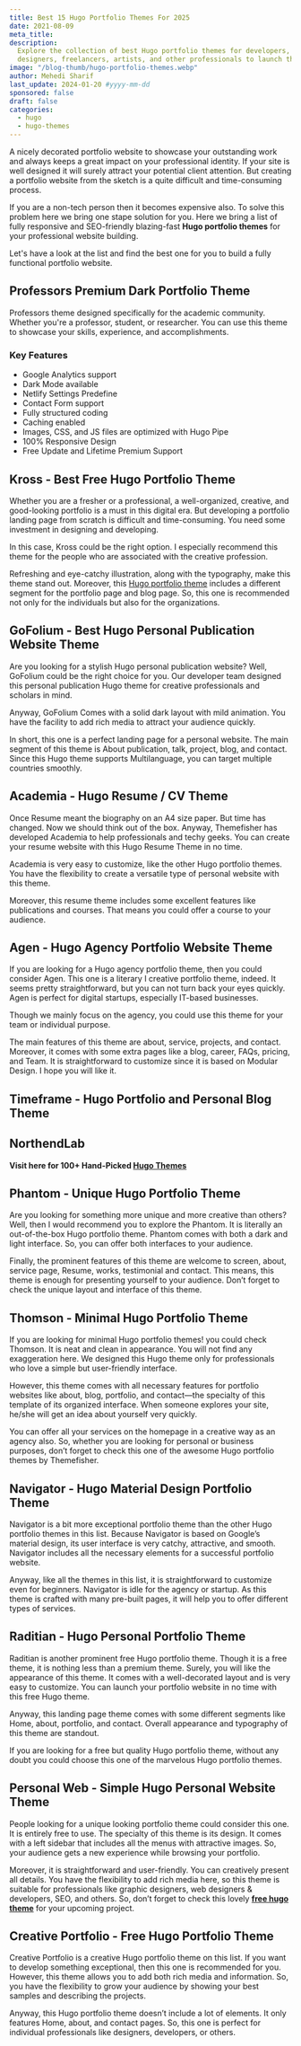 ```yaml
---
title: Best 15 Hugo Portfolio Themes For 2025
date: 2021-08-09
meta_title:
description:
  Explore the collection of best Hugo portfolio themes for developers,
  designers, freelancers, artists, and other professionals to launch their own website.
image: "/blog-thumb/hugo-portfolio-themes.webp"
author: Mehedi Sharif
last_update: 2024-01-20 #yyyy-mm-dd
sponsored: false
draft: false
categories:
  - hugo
  - hugo-themes
---
```


A nicely decorated portfolio website to showcase your outstanding work and always keeps a great impact on your professional identity. If your site is well designed it will surely attract your potential client attention. But creating a portfolio website from the sketch is a quite difficult and time-consuming process.

If you are a non-tech person then it becomes expensive also. To solve this problem here we bring one stape solution for you. Here we bring a list of fully responsive and SEO-friendly blazing-fast **Hugo portfolio themes** for your professional website building.

Let's have a look at the list and find the best one for you to build a fully functional portfolio website.

## Professors Premium Dark Portfolio Theme

<Mockup src="/blog/professors-hugo-dark.webp" alt="professors-hugo-dark-theme" />

Professors theme designed specifically for the academic community. Whether you're a professor, student, or researcher. You can use this theme to showcase your skills, experience, and accomplishments.

### Key Features

- Google Analytics support
- Dark Mode available
- Netlify Settings Predefine
- Contact Form support
- Fully structured coding
- Caching enabled
- Images, CSS, and JS files are optimized with Hugo Pipe
- 100% Responsive Design
- Free Update and Lifetime Premium Support

<Download href="https://gethugothemes.com/products/professors"/>
<Demo href="https://gethugothemes.com/demo?theme=professors"/>

## Kross - Best Free Hugo Portfolio Theme

<Mockup src="/blog/kross.webp" alt="kross hugo theme"/>

Whether you are a fresher or a professional, a well-organized, creative, and good-looking portfolio is a must in this digital era. But developing a portfolio landing page from scratch is difficult and time-consuming. You need some investment in designing and developing.

In this case, Kross could be the right option. I especially recommend this theme for the people who are associated with the creative profession.

Refreshing and eye-catchy illustration, along with the typography, make this theme stand out. Moreover, this <A href="https://gethugothemes.com/categories/portfolio">Hugo portfolio theme</A> includes a different segment for the portfolio page and blog page. So, this one is recommended not only for the individuals but also for the organizations.

<Download href="https://gethugothemes.com/products/kross"/>
<Demo href="https://demo.gethugothemes.com/kross/"/>

## GoFolium - Best Hugo Personal Publication Website Theme

<Mockup src="/blog/gofolium.webp" alt="gofolium hugo theme"/>

Are you looking for a stylish Hugo personal publication website? Well, GoFolium could be the right choice for you. Our developer team designed this personal publication Hugo theme for creative professionals and scholars in mind.

Anyway, GoFolium Comes with a solid dark layout with mild animation. You have the facility to add rich media to attract your audience quickly.

In short, this one is a perfect landing page for a personal website. The main segment of this theme is About publication, talk, project, blog, and contact. Since this Hugo theme supports Multilanguage, you can target multiple countries smoothly.

<Download href="https://gethugothemes.com/products/gofolium/"/>
<Demo href="https://demo.gethugothemes.com/gofolium/"/>

## Academia - Hugo Resume / CV Theme

<Mockup src="/blog/academia.webp" alt="academia hugo theme"/>

Once Resume meant the biography on an A4 size paper. But time has changed. Now we should think out of the box. Anyway, Themefisher has developed Academia to help professionals and techy geeks. You can create your resume website with this Hugo Resume Theme in no time.

Academia is very easy to customize, like the other Hugo portfolio themes. You have the flexibility to create a versatile type of personal website with this theme.

Moreover, this resume theme includes some excellent features like publications and courses. That means you could offer a course to your audience.

<Download href="https://gethugothemes.com/products/academia/"/> <Demo href="https://demo.gethugothemes.com/academia/"/>

## Agen - Hugo Agency Portfolio Website Theme

<Mockup src="/blog/agen.webp" alt="agen hugo theme"/>

If you are looking for a Hugo agency portfolio theme, then you could consider Agen. This one is a literary I creative portfolio theme, indeed. It seems pretty straightforward, but you can not turn back your eyes quickly. Agen is perfect for digital startups, especially IT-based businesses.

Though we mainly focus on the agency, you could use this theme for your team or individual purpose.

The main features of this theme are about, service, projects, and contact. Moreover, it comes with some extra pages like a blog, career, FAQs, pricing, and Team. It is straightforward to customize since it is based on Modular Design. I hope you will like it.

<Download href="https://gethugothemes.com/products/agen"/> <Demo href="https://demo.gethugothemes.com/agen/"/>

## Timeframe - Hugo Portfolio and Personal Blog Theme

<Mockup src="/blog/timeframe.webp" alt="timeframe hugo theme"/>

<Download href="https://gethugothemes.com/products/timeframe/"/> <Demo href="https://demo.gethugothemes.com/timeframe/"/>

## NorthendLab

<Mockup src="/blog/northendlab.webp" alt="northendlab hugo theme"/>

<Download href="https://gethugothemes.com/products/northendlab/"/> <Demo href="https://demo.gethugothemes.com/northendlab/"/>

**Visit here for 100+ Hand-Picked <A href="/best-hugo-themes/">Hugo Themes</A>**

## Phantom - Unique Hugo Portfolio Theme

<Mockup src="/blog/phantom.webp" alt="phantom hugo theme"/>

Are you looking for something more unique and more creative than others? Well, then I would recommend you to explore the Phantom. It is literally an out-of-the-box Hugo portfolio theme. Phantom comes with both a dark and light interface. So, you can offer both interfaces to your audience.

Finally, the prominent features of this theme are welcome to screen, about, service page, Resume, works, testimonial and contact. This means, this theme is enough for presenting yourself to your audience. Don’t forget to check the unique layout and interface of this theme.

<Download href="https://gethugothemes.com/products/phantom"/>
<Demo href="https://demo.gethugothemes.com/phantom/"/>

## Thomson - Minimal Hugo Portfolio Theme

<Mockup src="/blog/thomson.webp" alt="thomson hugo theme"/>

If you are looking for minimal Hugo portfolio themes! you could check Thomson. It is neat and clean in appearance. You will not find any exaggeration here. We designed this Hugo theme only for professionals who love a simple but user-friendly interface.

However, this theme comes with all necessary features for portfolio websites like about, blog, portfolio, and contact—the specialty of this template of its organized interface. When someone explores your site, he/she will get an idea about yourself very quickly.

You can offer all your services on the homepage in a creative way as an agency also. So, whether you are looking for personal or business purposes, don’t forget to check this one of the awesome Hugo portfolio themes by Themefisher.

<Download href="https://gethugothemes.com/products/thomson/"/>
<Demo href="https://demo.gethugothemes.com/thomson/"/>

<HugoBundle/>

## Navigator - Hugo Material Design Portfolio Theme

<Mockup src="/blog/navigator.webp" alt="navigator hugo theme"/>

Navigator is a bit more exceptional portfolio theme than the other Hugo portfolio themes in this list. Because Navigator is based on Google’s material design, its user interface is very catchy, attractive, and smooth.
Navigator includes all the necessary elements for a successful portfolio website.

Anyway, like all the themes in this list, it is straightforward to customize even for beginners. Navigator is idle for the agency or startup. As this theme is crafted with many pre-built pages, it will help you to offer different types of services.

<Download href="https://gethugothemes.com/products/navigator"/>
<Demo href="https://demo.gethugothemes.com/navigator/"/>

## Raditian - Hugo Personal Portfolio Theme

<Mockup src="/blog/raditian.webp" alt="raditian hugo theme"/>

Raditian is another prominent free Hugo portfolio theme. Though it is a free theme, it is nothing less than a premium theme. Surely, you will like the appearance of this theme. It comes with a well-decorated layout and is very easy to customize. You can launch your portfolio website in no time with this free Hugo theme.

Anyway, this landing page theme comes with some different segments like Home, about, portfolio, and contact. Overall appearance and typography of this theme are standout.

If you are looking for a free but quality Hugo portfolio theme, without any doubt you could choose this one of the marvelous Hugo portfolio themes.

<Download href="https://github.com/radity/raditian-free-hugo-theme/"/>
<Demo href="https://github.com/radity/raditian-free-hugo-theme/"/>

## Personal Web - Simple Hugo Personal Website Theme

<Mockup src="/blog/personal-web.webp" alt="personal web hugo theme"/>

People looking for a unique looking portfolio theme could consider this one. It is entirely free to use. The specialty of this theme is its design. It comes with a left sidebar that includes all the menus with attractive images. So, your audience gets a new experience while browsing your portfolio.

Moreover, it is straightforward and user-friendly. You can creatively present all details. You have the flexibility to add rich media here, so this theme is suitable for professionals like graphic designers, web designers & developers, SEO, and others. So, don’t forget to check this lovely <A href="https://statichunt.com/hugo-themes" rel="follow">**free hugo theme**</A> for your upcoming project.

<Download href="https://github.com/bjacquemet/personal-web"/>
<Demo href="https://edwardawebb.com/"/>

## Creative Portfolio - Free Hugo Portfolio Theme

<Mockup src="/blog/creative-portfolio.webp" alt="creative portfolio hugo theme"/>

Creative Portfolio is a creative Hugo portfolio theme on this list. If you want to develop something exceptional, then this one is recommended for you. However, this theme allows you to add both rich media and information. So, you have the flexibility to grow your audience by showing your best samples and describing the projects.

Anyway, this Hugo portfolio theme doesn’t include a lot of elements. It only features Home, about, and contact pages. So, this one is perfect for individual professionals like designers, developers, or others.

<ServicePromotion />

<Disclaimer />
